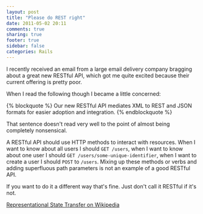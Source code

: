 ```yaml
---
layout: post
title: "Please do REST right"
date: 2011-05-02 20:11
comments: true
sharing: true
footer: true
sidebar: false
categories: Rails
---
```


I recently received an email from a large email delivery company bragging about a great new RESTful API, which got me quite excited because their current offering is pretty poor.

<!--more-->

When I read the following though I became a little concerned:

{% blockquote %}
Our new RESTful API mediates XML to REST and JSON formats for easier adoption and integration.
{% endblockquote %}

That sentence doesn't read very well to the point of almost being completely nonsensical.

A RESTful API should use HTTP methods to interact with resources. When I want to know about all users I should `GET /users`, when I want to know about one user I should `GET /users/some-unique-identifier`, when I want to create a user I should `POST` to `/users`. Mixing up these methods or verbs and adding superfluous path parameters is not an example of a good RESTful API.

If you want to do it a different way that's fine. Just don't call it RESTful if it's not.

[Representational State Transfer on Wikipedia](http://en.wikipedia.org/wiki/Representational_State_Transfer#RESTful_web_services)
